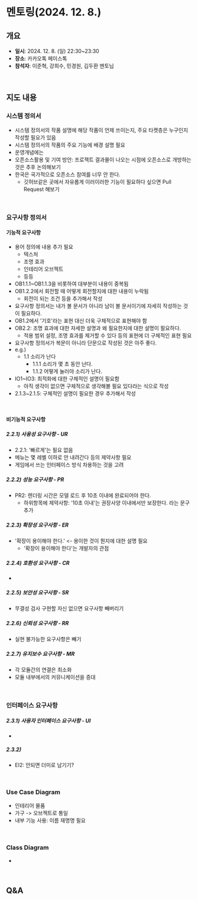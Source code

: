 # 멘토링(2024. 12. 8.)

## 개요

- **일시**: 2024. 12. 8. (일) 22:30~23:30
- **장소**: 카카오톡 페이스톡
- **참석자**: 이준혁, 강희수, 민경원, 김두환 멘토님

<br>

## 지도 내용

### 시스템 정의서

- 시스템 정의서의 작품 설명에 해당 작품이 언제 쓰이는지, 주요 타켓층은 누구인지 작성할 필요가 있음
- 시스템 정의서의 작품의 주요 기능에 배경 설명 필요
- 운영개념에는 
- 오픈소스활용 및 기여 방안: 프로젝트 결과물이 나오는 시점에 오픈소스로 개방하는 것은 추후 논의해보기
- 한국은 국가적으로 오픈소스 참여를 너무 안 한다.
  - 깃허브같은 곳에서 자유롭게 이러이러한 기능이 필요하다 싶으면 Pull Request 해보기

<br>

### 요구사항 정의서

#### 기능적 요구사항

- 용어 정의에 내용 추가 필요
  - 텍스처
  - 조명 효과
  - 인테리어 오브젝트
  - 등등
- OB1.1.1~OB1.1.3을 비롯하여 대부분이 내용이 중복됨
- OB1.2.2에서 회전할 때 어떻게 회전할지에 대한 내용이 누락됨
  - 회전이 되는 조건 등을 추가해서 작성
- 요구사항 정의서는 내가 볼 문서가 아니라 남이 볼 문서이기에 자세히 작성하는 것이 필요하다.
- OB1.2에서 '기호'라는 표현 대신 더욱 구체적으로 표현해야 함
- OB2.2: 조명 효과에 대한 자세한 설명과 왜 필요한지에 대한 설명이 필요하다.
  - 적용 범위 설정, 조명 효과를 제거할 수 있다 등의 표현에 더 구체적인 표현 필요
- 요구사항 정의서가 복문이 아니라 단문으로 작성된 것은 아주 좋다.
- e.g.)
  - 1.1 소리가 난다
    - 1.1.1 소리가 몇 초 동안 난다.
    - 1.1.2 어떻게 눌러야 소리가 난다.
- IO1~IO3: 최적화에 대한 구체적인 설명이 필요함
  - 아직 생각이 없으면 구체적으로 생각해볼 필요 있다라는 식으로 작성
- 2.1.3~2.1.5: 구체적인 설명이 필요한 경우 추가해서 작성

<br>

#### 비기능적 요구사항

##### 2.2.1) 사용성 요구사항 - UR

- 2.2.1: '빠르게'는 필요 없음
- 메뉴는 몇 레벨 이하로 안 내려간다 등의 제약사항 필요
- 게임에서 쓰는 인터페이스 방식 차용하는 것을 고려

##### 2.2.2) 성능 요구사항 - PR

- PR2: 렌더링 시간은 모델 로드 후 10초 이내에 완료되어야 한다.
  - 하위항목에 제약사항: '10초 이내'는 권장사양 이내에서만 보장한다. 라는 문구 추가

##### 2.2.3) 확장성 요구사항 - ER

- '확장이 용이해야 한다.' <- 용이한 것이 뭔지에 대한 설명 필요
  - '확장이 용이해야 한다'는 개발자의 관점

##### 2.2.4) 호환성 요구사항 - CR

- 

##### 2.2.5) 보안성 요구사항 - SR

- 무결성 검사 구현할 자신 없으면 요구사항 빼버리기

##### 2.2.6) 신뢰성 요구사항 - RR

- 실현 불가능한 요구사항은 빼기

##### 2.2.7) 유지보수 요구사항 - MR

- 각 모듈간의 연결은 최소화
- 모듈 내부에서의 커뮤니케이션을 증대

<br>

### 인터페이스 요구사항

##### 2.3.1) 사용자 인터페이스 요구사항 - UI

- 

##### 2.3.2) 

- EI2: 안되면 더미로 남기기?

<br>

### Use Case Diagram

- 인테리어 물품
- 가구 -> 오브젝트로 통일
- 내부 기능 사용: 이름 재명명 필요

<br>

### Class Diagram

- 

<br>

## Q&A

